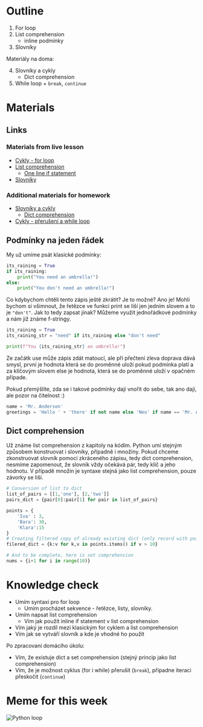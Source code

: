 # Outline

1. For loop
2. List comprehension
   - inline podmínky
3. Slovníky

Materiály na doma:

4. Slovníky a cykly
   - Dict comprehension
5. While loop + `break`, `continue`

# Materials

## Links

### Materials from live lesson
- [Cykly - for loop](https://kodim.cz/czechitas/uvod-do-progr/prvni-krucky/cykly)
- [List comprehension](https://kodim.cz/czechitas/python-data/zaklady-programovani/text-chroustani/#chroustani-seznamu)
  - [One line if statement](#podmínky-na-jeden-řádek)
- [Slovníky](https://kodim.cz/czechitas/progr2-python/zaklady-programovani-2/slovniky)

### Additional materials for homework
- [Slovníky a cykly](https://kodim.cz/czechitas/progr2-python/zaklady-programovani-2/slovniky-a-cykly)
  - [Dict comprehension](#dict-comprehension)
- [Cykly - přerušení a while loop](https://kodim.cz/czechitas/progr2-python/zaklady-programovani-2/cykly-2)

## Podmínky na jeden řádek

My už umíme psát klasické podmínky:

```py
its_raining = True
if its_raining:
    print("You need an umbrella!")
else:
    print("You don't need an umbrella!")
```

Co kdybychom chtěli tento zápis ještě zkrátit? Je to možné? Ano je! Mohli bychom si všimnout, že řetězce ve funkci print se liší jen jedním slovem a to je `"don't"`. Jak to tedy zapsat jinak? Můžeme využít jednořádkové podmínky a nám již známe f-stringy.

```py
its_raining = True
its_raining_str = "need" if its_raining else "don't need"

print(f"You {its_raining_str} an umbrella!")
```

Ze začátk use může zápis zdát matoucí, ale při přečtení zleva doprava dává smysl, první je hodnota která se do proměnné uloží pokud podmínka platí a za klíčovým slovem else je hodnota, která se do proměnné uloží v opačném případe.

Pokud přemýšlíte, zda se i takové podmínky dají vnořit do sebe, tak ano dají, ale pozor na čitelnost :)

```py
name = 'Mr. Anderson'
greetings = 'Hello ' + 'there' if not name else 'Neo' if name == 'Mr. Anderson' else name
```

## Dict comprehension
Už známe list comprehension z kapitoly na kódím. Python umí stejným způsobem konstruovat i slovníky, případně i množiny. Pokud chceme zkonstruovat slovník pomocí zkráceného zápisu, tedy dict comprehension, nesmíme zapomenout, že slovník vždy očekává pár, tedy klíč a jeho hodnotu. V případě množin je syntaxe stejná jako list comprehension, pouze závorky se liší.

```py
# Conversion of list to dict
list_of_pairs = [[1,'one'], [2,'two']]
pairs_dict = {pair[0]:pair[1] for pair in list_of_pairs}

points = {
    'Iva' : 3,
    'Bara': 30,
    'Klara':15
}
# Creating filtered copy of already existing dict (only record with points higher than 10)
filered_dict = {k:v for k,v in points.items() if v > 10}

# And to be complete, here is set comprehension
nums = {i+1 for i in range(10)}
```

# Knowledge check

- Umím syntaxi pro for loop
  - Umím procházet sekvence - řetězce, listy, slovníky.
- Umím napsat list comprehension
  - Vím jak použít inline if statement v list comprehension
- Vím jaký je rozdíl mezi klasickým for cyklem a list comprehension
- Vím jak se vytváří slovník a kde je vhodné ho použít

Po zpracovaní domácího úkolu:
- Vím, že existuje dict a set comprehension (stejný princip jako list comprehension)
- Vím, že je možnost cyklus (for i while) přerušit (`break`), případne iteraci přeskočit (`continue`)

# Meme for this week

![Python loop](https://preview.redd.it/vzs32ng8lpi21.gif?format=png8&s=86b4afedbed61221a54b6a077275a164ebcf4723)
